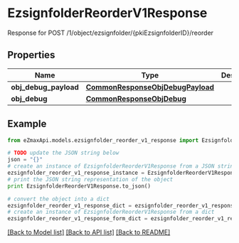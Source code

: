 # EzsignfolderReorderV1Response

Response for POST /1/object/ezsignfolder/{pkiEzsignfolderID}/reorder

## Properties

Name | Type | Description | Notes
------------ | ------------- | ------------- | -------------
**obj_debug_payload** | [**CommonResponseObjDebugPayload**](CommonResponseObjDebugPayload.md) |  | 
**obj_debug** | [**CommonResponseObjDebug**](CommonResponseObjDebug.md) |  | [optional] 

## Example

```python
from eZmaxApi.models.ezsignfolder_reorder_v1_response import EzsignfolderReorderV1Response

# TODO update the JSON string below
json = "{}"
# create an instance of EzsignfolderReorderV1Response from a JSON string
ezsignfolder_reorder_v1_response_instance = EzsignfolderReorderV1Response.from_json(json)
# print the JSON string representation of the object
print EzsignfolderReorderV1Response.to_json()

# convert the object into a dict
ezsignfolder_reorder_v1_response_dict = ezsignfolder_reorder_v1_response_instance.to_dict()
# create an instance of EzsignfolderReorderV1Response from a dict
ezsignfolder_reorder_v1_response_form_dict = ezsignfolder_reorder_v1_response.from_dict(ezsignfolder_reorder_v1_response_dict)
```
[[Back to Model list]](../README.md#documentation-for-models) [[Back to API list]](../README.md#documentation-for-api-endpoints) [[Back to README]](../README.md)


